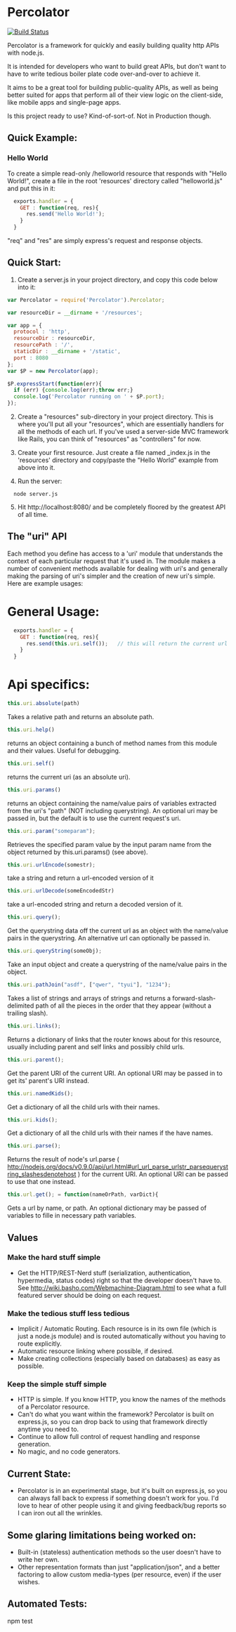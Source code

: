 # Percolator
[![Build
Status](https://secure.travis-ci.org/cainus/percolator.png?branch=master)](http://travis-ci.org/cainus/percolator)

Percolator is a framework for quickly and easily building quality http APIs with node.js.  

It is intended for developers who want to build great APIs, but don't want to
have to write tedious boiler plate code over-and-over to achieve it.

It aims to be a great tool for building public-quality APIs, as well as being
better suited for apps that perform all of their view logic on the client-side,
like mobile apps and single-page apps.

Is this project ready to use?  Kind-of-sort-of.  Not in Production though.

## Quick Example:

### Hello World
To create a simple read-only /helloworld resource that responds with "Hello
World!", create a file in the root 'resources' directory called "helloworld.js"
and put this in it:

```javascript
  exports.handler = {
    GET : function(req, res){
      res.send('Hello World!');
    }
  }
```

"req" and "res" are simply express's request and response objects.

## Quick Start:
1.  Create a server.js in your project directory, and copy this code below into it:

```javascript
var Percolator = require('Percolator').Percolator;

var resourceDir = __dirname + '/resources';

var app = {
  protocol : 'http',
  resourceDir : resourceDir,
  resourcePath : '/',
  staticDir : __dirname + '/static',
  port : 8080
};
var $P = new Percolator(app);

$P.expressStart(function(err){
  if (err) {console.log(err);throw err;}
  console.log('Percolator running on ' + $P.port);
});
```
2.  Create a "resources" sub-directory in your project directory.  This is where you'll put all your "resources", 
which are essentially handlers for all the methods of each url.  If you've used a server-side MVC framework like 
Rails, you can think of "resources" as "controllers" for now. 

3.  Create your first resource.  Just create a file named _index.js in the 'resources' directory and copy/paste 
the "Hello World" example from above into it.

4.  Run the server:
```
  node server.js
```

5.  Hit http://localhost:8080/ and be completely floored by the greatest API of all time.


## The "uri" API
Each method you define has access to a 'uri' module that understands the context of each particular request 
that it's used in.  The module makes a number of convenient methods available for dealing with uri's and 
generally making the parsing of uri's simpler and the creation of new uri's simple.  Here are example usages:

# General Usage:

```javascript
  exports.handler = {
    GET : function(req, res){
      res.send(this.uri.self());   // this will return the current url
    }
  }
```

# Api specifics:

```javascript
this.uri.absolute(path)
```
Takes a relative path and returns an absolute path.

```javascript
this.uri.help()
```
returns an object containing a bunch of method names from this module and their values.  Useful for debugging.


```javascript
this.uri.self()
```
returns the current uri (as an absolute uri).

```javascript
this.uri.params()
```
returns an object containing the name/value pairs of variables extracted from the uri's "path" (NOT 
including querystring).  An optional uri may be passed in, but the default is to use the current 
request's uri. 

```javascript
this.uri.param("someparam");
```
Retrieves the specified param value by the input param name from the object returned by this.uri.params() 
(see above).  

```javascript
this.uri.urlEncode(somestr);
```
take a string and return a url-encoded version of it

```javascript
this.uri.urlDecode(someEncodedStr)
```
take a url-encoded string and return a decoded version of it.


```javascript
this.uri.query();
```
Get the querystring data off the current url as an object with the name/value pairs in the querystring.  An 
alternative url can optionally be passed in.

```javascript
this.uri.queryString(someObj);
```
Take an input object and create a querystring of the name/value pairs in the object.

```javascript
this.uri.pathJoin("asdf", ["qwer", "tyui"], "1234");
```
Takes a list of strings and arrays of strings and returns a forward-slash-delimited path of all the pieces
in the order that they appear (without a trailing slash).


```javascript
this.uri.links();
```
Returns a dictionary of links that the router knows about for this resource, usually including parent and self
links and possibly child urls.

```javascript
this.uri.parent();
```
Get the parent URI of the current URI.  An optional URI may be passed in to get its' parent's URI instead.


```javascript
this.uri.namedKids();
```
Get a dictionary of all the child urls with their names.


```javascript
this.uri.kids();
```
Get a dictionary of all the child urls with their names if the have names.


```javascript
this.uri.parse();
```
Returns the result of node's url.parse ( http://nodejs.org/docs/v0.9.0/api/url.html#url_url_parse_urlstr_parsequerystring_slashesdenotehost ) 
for the current URI.  An optional URI can be passed to use that one instead.  



```javascript
this.url.get(); = function(nameOrPath, varDict){
```
Gets a url by name, or path.  An optional dictionary may be passed of variables to fille in necessary path variables.


## Values
### Make the hard stuff simple
* Get the HTTP/REST-Nerd stuff (serialization, authentication, hypermedia, status codes) right so 
that the developer doesn't have to.  See http://wiki.basho.com/Webmachine-Diagram.html to see what 
a full featured server should be doing on each request.

### Make the tedious stuff less tedious
* Implicit / Automatic Routing.  Each resource is in its own file (which is just a node.js module) and is routed 
automatically without you having to route explicitly.
* Automatic resource linking where possible, if desired.
* Make creating collections (especially based on databases) as easy as possible.

### Keep the simple stuff simple
* HTTP is simple.  If you know HTTP, you know the names of the methods of a Percolator resource.
* Can't do what you want within the framework?  Percolator is built on express.js, so you can 
drop back to using that framework directly anytime you need to.
* Continue to allow full control of request handling and response generation.
* No magic, and no code generators.

## Current State:
* Percolator is in an experimental stage, but it's built on express.js, so you 
can always fall back to express if something doesn't work for you.  I'd 
love to hear of other people using it and giving feedback/bug reports so I can 
iron out all the wrinkles.  

## Some glaring limitations being worked on:
* Built-in (stateless) authentication methods so the user doesn't have to write her own.
* Other representation formats than just "application/json", and a better factoring to 
allow custom media-types (per resource, even) if the user wishes.

## Automated Tests:
npm test
